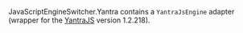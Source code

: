 JavaScriptEngineSwitcher.Yantra contains a `YantraJsEngine` adapter (wrapper for the [YantraJS](https://yantrajs.com) version 1.2.218).